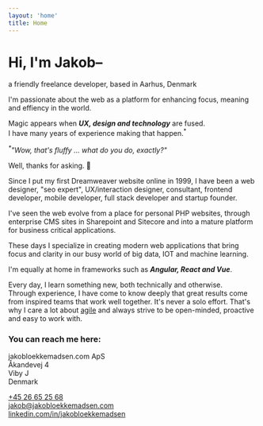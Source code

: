 ```yaml
---
layout: 'home'
title: Home
---
```


# Hi, I'm Jakob–

<div class="greeting">a friendly freelance developer, based in Aarhus, Denmark</div>

I'm passionate about the web as a platform for enhancing focus, meaning and effiency in the world.

Magic appears when **_UX, design and technology_** are fused.\
I have many years of experience making that happen.<sup>\*</sup>

<div class="header__defluff">
  <em><sup>*</sup>"Wow, that's fluffy ... what do you do, exactly?"</em>

Well, thanks for asking. 🙂

Since I put my first Dreamweaver website online in 1999, I have been a web designer, "seo expert", UX/interaction designer, consultant, frontend developer, mobile developer, full stack developer and startup founder.

I've seen the web evolve from a place for personal PHP websites, through enterprise CMS sites in Sharepoint and Sitecore and into a mature platform for business critical applications.

These days I specialize in creating modern web applications that bring focus and clarity in our busy world of big data, IOT and machine learning.

I'm equally at home in frameworks such as **_Angular, React and Vue_**.

Every day, I learn something new, both technically and otherwise.\
 Through experience, I have come to know deeply that great results come from inspired teams that work well together. It's never a solo effort. That's why I care a lot about [agile](https://agilemanifesto.org/principles.html) and always strive to be open-minded, proactive and easy to work with.

</div>

<div class="contact">

### You can reach me here:

jakobloekkemadsen.com ApS\
Åkandevej 4\
Viby J\
Denmark

[+45 26 65 25 68](callto:+4526652568)\
[jakob@jakobloekkemadsen.com](mailto:jakob@jakobloekkemadsen.com)\
[linkedin.com/in/jakobloekkemadsen](https://linkedin.com/in/jakobloekkemadsen)

</div>

<script type="application/ld+json">
{
	"@context": "http://schema.org",
	"@type": "Corporation",
	"name": "jakobloekkemadsen.com ApS",
	"description": "Freelance web developer, based in Aarhus, Denmark",
	"image": "https://www.jakobloekkemadsen.com/cover.jpg",
	"url": "https://www.jakobloekkemadsen.com",
	"telephone": "+4526652568",
	"sameAs": ["https://twitter.com/jakobloekke","https://linkedin.com/in/jakobloekkemadsen"],
	"address": {
		"@type": "PostalAddress",
		"streetAddress": "Åkandevej 4",
		"addressLocality": "Viby J",
		"postalCode": "8260",
		"addressCountry": "Danmark"
	}
}
</script>

